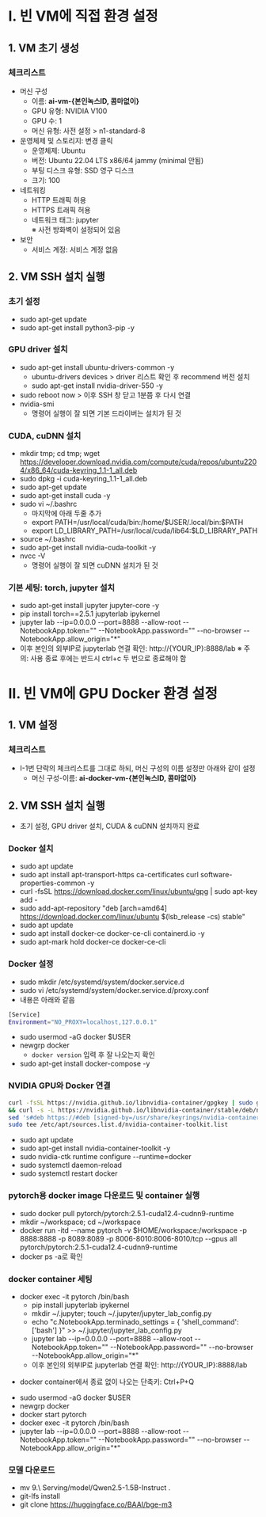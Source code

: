 # I. 빈 VM에 직접 환경 설정

## 1. VM 초기 생성

### 체크리스트
- 머신 구성
    - 이름: **ai-vm-{본인녹스ID, 콤마없이}**
    - GPU 유형: NVIDIA V100
    - GPU 수: 1
    - 머신 유형: 사전 설정 > n1-standard-8
- 운영체제 및 스토리지: 변경 클릭    
    - 운영체제: Ubuntu    
    - 버전: Ubuntu 22.04 LTS x86/64 jammy (minimal 안됨)
    - 부팅 디스크 유형:  SSD 영구 디스크
    - 크기: 100
- 네트워킹
    - HTTP 트래픽 허용
    - HTTPS 트래픽 허용
    - 네트워크 태그: jupyter \
      ※ 사전 방화벽이 설정되어 있음
- 보안
    - 서비스 계정: 서비스 계정 없음
 
## 2. VM SSH 설치 실행

### 초기 설정
- sudo apt-get update
- sudo apt-get install python3-pip -y

### GPU driver 설치
- sudo apt-get install ubuntu-drivers-common -y
    - ubuntu-drivers devices > driver 리스트 확인 후 recommend 버전 설치
    - sudo apt-get install nvidia-driver-550 -y
- sudo reboot now > 이후 SSH 창 닫고 1분쯤 후 다시 연결
- nvidia-smi
    - 명령어 실행이 잘 되면 기본 드라이버는 설치가 된 것
 
### CUDA, cuDNN 설치
- mkdir tmp; cd tmp; wget https://developer.download.nvidia.com/compute/cuda/repos/ubuntu2204/x86_64/cuda-keyring_1.1-1_all.deb
- sudo dpkg -i cuda-keyring_1.1-1_all.deb
- sudo apt-get update
- sudo apt-get install cuda -y
- sudo vi ~/.bashrc
    - 마지막에 아래 두줄 추가
    - export PATH=/usr/local/cuda/bin:/home/\$USER/.local/bin:\$PATH
    - export LD_LIBRARY_PATH=/usr/local/cuda/lib64:$LD_LIBRARY_PATH
- source ~/.bashrc
- sudo apt-get install nvidia-cuda-toolkit -y
- nvcc -V
    - 명령어 실행이 잘 되면 cuDNN 설치가 된 것
 
### 기본 세팅: torch, jupyter 설치
- sudo apt-get install jupyter jupyter-core -y
- pip install torch==2.5.1 jupyterlab ipykernel
- jupyter lab --ip=0.0.0.0 --port=8888 --allow-root --NotebookApp.token="" --NotebookApp.password="" --no-browser --NotebookApp.allow_origin="*"
- 이후 본인의 외부IP로 jupyterlab 연결 확인: http://{YOUR_IP}:8888/lab
※ 주의: 사용 종료 후에는 반드시 ctrl+c 두 번으로 종료해야 함

# II. 빈 VM에 GPU Docker 환경 설정

## 1. VM 설정

### 체크리스트
- I-1번 단락의 체크리스트를 그대로 하되, 머신 구성의 이름 설정만 아래와 같이 설정
    - 머신 구성-이름: **ai-docker-vm-{본인녹스ID, 콤마없이}**

## 2. VM SSH 설치 실행
- 초기 설정, GPU driver 설치, CUDA & cuDNN 설치까지 완료

### Docker 설치
- sudo apt update
- sudo apt install apt-transport-https ca-certificates curl software-properties-common -y
- curl -fsSL https://download.docker.com/linux/ubuntu/gpg | sudo apt-key add -
- sudo add-apt-repository "deb [arch=amd64] https://download.docker.com/linux/ubuntu $(lsb_release -cs) stable"
- sudo apt update
- sudo apt install docker-ce docker-ce-cli containerd.io -y
- sudo apt-mark hold docker-ce docker-ce-cli

### Docker 설정
- sudo mkdir /etc/systemd/system/docker.service.d
- sudo vi /etc/systemd/system/docker.service.d/proxy.conf
- 내용은 아래와 같음
```bash
[Service]
Environment="NO_PROXY=localhost,127.0.0.1"
```

- sudo usermod -aG docker $USER
- newgrp docker
    - `docker version` 입력 후 잘 나오는지 확인
- sudo apt-get install docker-compose -y

### NVIDIA GPU와 Docker 연결
```bash
curl -fsSL https://nvidia.github.io/libnvidia-container/gpgkey | sudo gpg --dearmor -o /usr/share/keyrings/nvidia-container-toolkit-keyring.gpg \
&& curl -s -L https://nvidia.github.io/libnvidia-container/stable/deb/nvidia-container-toolkit.list | \
sed 's#deb https://#deb [signed-by=/usr/share/keyrings/nvidia-container-toolkit-keyring.gpg] https://#g' | \
sudo tee /etc/apt/sources.list.d/nvidia-container-toolkit.list
```
- sudo apt update
- sudo apt-get install nvidia-container-toolkit -y
- sudo nvidia-ctk runtime configure --runtime=docker
- sudo systemctl daemon-reload
- sudo systemctl restart docker

### pytorch용 docker image 다운로드 및 container 실행
- sudo docker pull pytorch/pytorch:2.5.1-cuda12.4-cudnn9-runtime
- mkdir ~/workspace; cd ~/workspace
- docker run -itd --name pytorch -v $HOME/workspace:/workspace -p 8888:8888 -p 8089:8089 -p 8006-8010:8006-8010/tcp --gpus all pytorch/pytorch:2.5.1-cuda12.4-cudnn9-runtime
- docker ps -a로 확인

### docker container 세팅
- docker exec -it pytorch /bin/bash
    - pip install jupyterlab ipykernel
    - mkdir ~/.jupyter; touch ~/.jupyter/jupyter_lab_config.py
    - echo "c.NotebookApp.terminado_settings = { 'shell_command': ['bash'] }" >> ~/.jupyter/jupyter_lab_config.py
    - jupyter lab --ip=0.0.0.0 --port=8888 --allow-root --NotebookApp.token="" --NotebookApp.password="" --no-browser --NotebookApp.allow_origin="*"
    - 이후 본인의 외부IP로 jupyterlab 연결 확인: http://{YOUR_IP}:8888/lab

* docker container에서 종료 없이 나오는 단축키: Ctrl+P+Q


- sudo usermod -aG docker $USER
- newgrp docker
- docker start pytorch
- docker exec -it pytorch /bin/bash
- jupyter lab --ip=0.0.0.0 --port=8888 --allow-root --NotebookApp.token="" --NotebookApp.password="" --no-browser --NotebookApp.allow_origin="*"

### 모델 다운로드
- mv 9.\ Serving/model/Qwen2.5-1.5B-Instruct .
- git-lfs install
- git clone https://huggingface.co/BAAI/bge-m3


